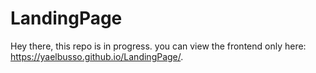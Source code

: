 # LandingPage
Hey there, this repo is in progress. you can view the frontend only here: https://yaelbusso.github.io/LandingPage/.
